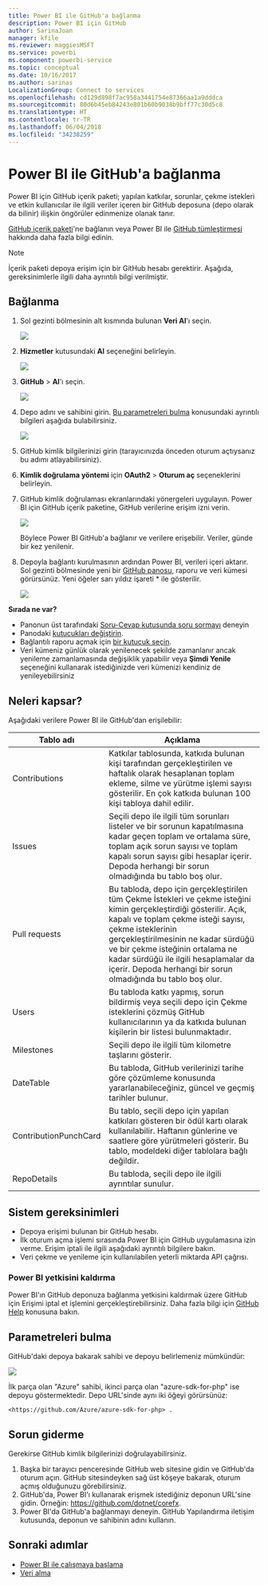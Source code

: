 ```yaml
---
title: Power BI ile GitHub'a bağlanma
description: Power BI için GitHub
author: SarinaJoan
manager: kfile
ms.reviewer: maggiesMSFT
ms.service: powerbi
ms.component: powerbi-service
ms.topic: conceptual
ms.date: 10/16/2017
ms.author: sarinas
LocalizationGroup: Connect to services
ms.openlocfilehash: cd129d898f7ac958a3441754e87366aa1a9dddca
ms.sourcegitcommit: 80d6b45eb84243e801b60b9038b9bff77c30d5c8
ms.translationtype: HT
ms.contentlocale: tr-TR
ms.lasthandoff: 06/04/2018
ms.locfileid: "34238259"
---
```

# <a name="connect-to-github-with-power-bi"></a>Power BI ile GitHub'a bağlanma
Power BI için GitHub içerik paketi; yapılan katkılar, sorunlar, çekme istekleri ve etkin kullanıcılar ile ilgili veriler içeren bir GitHub deposuna (depo olarak da bilinir) ilişkin öngörüler edinmenize olanak tanır.

[GitHub içerik paketi](https://app.powerbi.com/getdata/services/github)'ne bağlanın veya Power BI ile [GitHub tümleştirmesi](https://powerbi.microsoft.com/integrations/github) hakkında daha fazla bilgi edinin.

>[!NOTE]
>İçerik paketi depoya erişim için bir GitHub hesabı gerektirir. Aşağıda, gereksinimlerle ilgili daha ayrıntılı bilgi verilmiştir.

## <a name="how-to-connect"></a>Bağlanma
1. Sol gezinti bölmesinin alt kısmında bulunan **Veri Al**'ı seçin.
   
   ![](media/service-connect-to-github/pbi_getdata.png) 
2. **Hizmetler** kutusundaki **Al** seçeneğini belirleyin.
   
   ![](media/service-connect-to-github/pbi_get_services.png) 
3. **GitHub** \> **Al**'ı seçin.
   
   ![](media/service-connect-to-github/github.png)
4. Depo adını ve sahibini girin. [Bu parametreleri bulma](#FindingParams) konusundaki ayrıntılı bilgileri aşağıda bulabilirsiniz.
   
   ![](media/service-connect-to-github/pbi_github1.png)
5. GitHub kimlik bilgilerinizi girin (tarayıcınızda önceden oturum açtıysanız bu adımı atlayabilirsiniz). 
6. **Kimlik doğrulama yöntemi** için **OAuth2** \> **Oturum aç** seçeneklerini belirleyin. 
7. GitHub kimlik doğrulaması ekranlarındaki yönergeleri uygulayın. Power BI için GitHub içerik paketine, GitHub verilerine erişim izni verin.
   
   ![](media/service-connect-to-github/github_authorize.png)
   
   Böylece Power BI GitHub'a bağlanır ve verilere erişebilir.  Veriler, günde bir kez yenilenir.
8. Depoyla bağlantı kurulmasının ardından Power BI, verileri içeri aktarır. Sol gezinti bölmesinde yeni bir [GitHub panosu](https://powerbi.microsoft.com/integrations/github), raporu ve veri kümesi görürsünüz. Yeni öğeler sarı yıldız işareti \* ile gösterilir.
   
   ![](media/service-connect-to-github/pbi_githubdash.png)

**Sırada ne var?**

* Panonun üst tarafındaki [Soru-Cevap kutusunda soru sormayı](power-bi-q-and-a.md) deneyin
* Panodaki [kutucukları değiştirin](service-dashboard-edit-tile.md).
* Bağlantılı raporu açmak için [bir kutucuk seçin](service-dashboard-tiles.md).
* Veri kümeniz günlük olarak yenilenecek şekilde zamanlanır ancak yenileme zamanlamasında değişiklik yapabilir veya **Şimdi Yenile** seçeneğini kullanarak istediğinizde veri kümenizi kendiniz de yenileyebilirsiniz

## <a name="whats-included"></a>Neleri kapsar?
Aşağıdaki verilere Power BI ile GitHub'dan erişilebilir:     

| Tablo adı | Açıklama |
| --- | --- |
| Contributions |Katkılar tablosunda, katkıda bulunan kişi tarafından gerçekleştirilen ve haftalık olarak hesaplanan toplam ekleme, silme ve yürütme işlemi sayısı gösterilir. En çok katkıda bulunan 100 kişi tabloya dahil edilir. |
| Issues |Seçili depo ile ilgili tüm sorunları listeler ve bir sorunun kapatılmasına kadar geçen toplam ve ortalama süre, toplam açık sorun sayısı ve toplam kapalı sorun sayısı gibi hesaplar içerir. Depoda herhangi bir sorun olmadığında bu tablo boş olur. |
| Pull requests |Bu tabloda, depo için gerçekleştirilen tüm Çekme İstekleri ve çekme isteğini kimin gerçekleştirdiği gösterilir. Açık, kapalı ve toplam çekme isteği sayısı, çekme isteklerinin gerçekleştirilmesinin ne kadar sürdüğü ve bir çekme isteğinin ortalama ne kadar sürdüğü ile ilgili hesaplamalar da içerir. Depoda herhangi bir sorun olmadığında bu tablo boş olur. |
| Users |Bu tabloda katkı yapmış, sorun bildirmiş veya seçili depo için Çekme isteklerini çözmüş GitHub kullanıcılarının ya da katkıda bulunan kişilerin bir listesi bulunmaktadır. |
| Milestones |Seçili depo ile ilgili tüm kilometre taşlarını gösterir. |
| DateTable |Bu tabloda, GitHub verilerinizi tarihe göre çözümleme konusunda yararlanabileceğiniz, güncel ve geçmiş tarihler bulunur. |
| ContributionPunchCard |Bu tablo, seçili depo için yapılan katkıları gösteren bir ödül kartı olarak kullanılabilir. Haftanın günlerine ve saatlere göre yürütmeleri gösterir. Bu tablo, modeldeki diğer tablolara bağlı değildir. |
| RepoDetails |Bu tabloda, seçili depo ile ilgili ayrıntılar sunulur. |

## <a name="system-requirements"></a>Sistem gereksinimleri
* Depoya erişimi bulunan bir GitHub hesabı.  
* İlk oturum açma işlemi sırasında Power BI için GitHub uygulamasına izin verme. Erişim iptali ile ilgili aşağıdaki ayrıntılı bilgilere bakın.  
* Veri çekme ve yenileme için kullanılabilen yeterli miktarda API çağrısı.  

### <a name="de-authorize-power-bi"></a>Power BI yetkisini kaldırma
Power BI'ın GitHub deponuza bağlanma yetkisini kaldırmak üzere GitHub için Erişimi iptal et işlemini gerçekleştirebilirsiniz. Daha fazla bilgi için [GitHub Help](https://help.github.com/articles/keeping-your-ssh-keys-and-application-access-tokens-safe/#reviewing-your-authorized-applications-oauth) konusuna bakın.

<a name="FindingParams"></a>

## <a name="finding-parameters"></a>Parametreleri bulma
GitHub'daki depoya bakarak sahibi ve depoyu belirlemeniz mümkündür:

![](media/service-connect-to-github/github_ownerrepo.png)

İlk parça olan "Azure" sahibi, ikinci parça olan "azure-sdk-for-php" ise depoyu göstermektedir.  Depo URL'sinde aynı iki öğeyi görürsünüz:

    <https://github.com/Azure/azure-sdk-for-php> .

## <a name="troubleshooting"></a>Sorun giderme
Gerekirse GitHub kimlik bilgilerinizi doğrulayabilirsiniz.  

1. Başka bir tarayıcı penceresinde GitHub web sitesine gidin ve GitHub'da oturum açın. GitHub sitesindeyken sağ üst köşeye bakarak, oturum açmış olduğunuzu görebilirsiniz.    
2. GitHub'da, Power BI'ı kullanarak erişmek istediğiniz deponun URL'sine gidin. Örneğin: https://github.com/dotnet/corefx.  
3. Power BI'da GitHub'a bağlanmayı deneyin. GitHub Yapılandırma iletişim kutusunda, deponun ve sahibinin adını kullanın.  

## <a name="next-steps"></a>Sonraki adımlar
* [Power BI ile çalışmaya başlama](service-get-started.md)
* [Veri alma](service-get-data.md)
